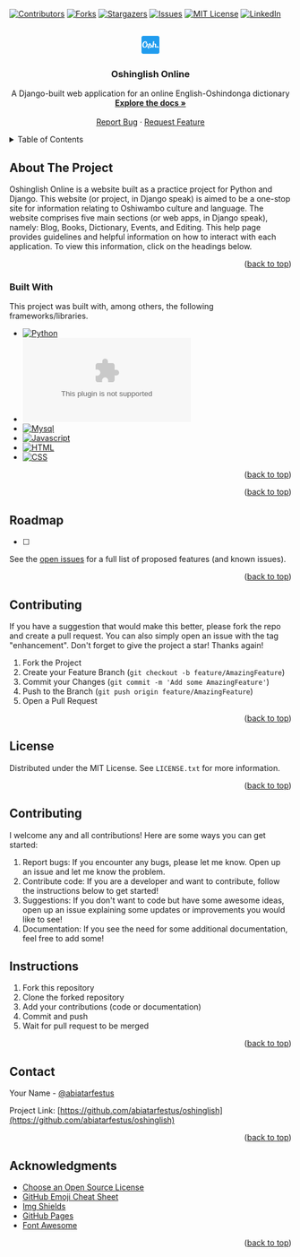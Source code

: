<!-- Improved compatibility of back to top link: See: https://github.com/othneildrew/Best-README-Template/pull/73 -->
<a name="readme-top"></a>

[![Contributors][contributors-shield]][contributors-url]
[![Forks][forks-shield]][forks-url]
[![Stargazers][stars-shield]][stars-url]
[![Issues][issues-shield]][issues-url]
[![MIT License][license-shield]][license-url]
[![LinkedIn][linkedin-shield]][linkedin-url]



<!-- PROJECT LOGO -->
<br />
<div align="center">
  <a href="https://github.com/abiatarfestus/oshinglish">
    <img src="onestop/static/images/favicon-32x32.png" alt="Logo" width="32" height="32">
  </a>

  <h3 align="center">Oshinglish Online</h3>

  <p align="center">
    A Django-built web application for an online English-Oshindonga dictionary
    <br />
    <a href="https://github.com/abiatarfestus/oshinglish"><strong>Explore the docs »</strong></a>
    <br />
    <br />
    <a href="https://github.com/abiatarfestus/oshinglish/issues">Report Bug</a>
    ·
    <a href="https://github.com/abiatarfestus/oshinglish/issues">Request Feature</a>
  </p>
</div>



<!-- TABLE OF CONTENTS -->
<details>
  <summary>Table of Contents</summary>
  <ol>
    <li>
      <a href="#about-the-project">About The Project</a>
      <ul>
        <li><a href="#built-with">Built With</a></li>
      </ul>
    </li>
    <li>
      <a href="#getting-started">Getting Started</a>
      <ul>
        <li><a href="#prerequisites">Prerequisites</a></li>
        <li><a href="#installation">Installation</a></li>
      </ul>
    </li>
    <li><a href="#usage">Usage</a></li>
    <li><a href="#roadmap">Roadmap</a></li>
    <li><a href="#contributing">Contributing</a></li>
    <li><a href="#license">License</a></li>
    <li><a href="#contact">Contact</a></li>
    <li><a href="#acknowledgments">Acknowledgments</a></li>
  </ol>
</details>



<!-- ABOUT THE PROJECT -->
## About The Project

<!-- [![Product Name Screen Shot][product-screenshot]](https://example.com) -->

Oshinglish Online is a website built as a practice project for Python and Django. This website (or project, in Django speak) is aimed to be a one-stop site for information relating to Oshiwambo culture and language. The website comprises five main sections (or web apps, in Django speak), namely: Blog, Books, Dictionary, Events, and Editing. This help page provides guidelines and helpful information on how to interact with each application. To view this information, click on the headings below.
<p align="right">(<a href="#readme-top">back to top</a>)</p>



### Built With

This project was built with, among others, the following frameworks/libraries.

* [![Python][Python]][Python-url]
* [![Django][Django]][Django-url]
* [![Mysql][Mysql]][Mysql-url]
* [![Javascript][Javascript]][Javascript-url]
* [![HTML][HTML]][HTML-url]
* [![CSS][CSS]][CSS-url]

<p align="right">(<a href="#readme-top">back to top</a>)</p>



<!-- GETTING STARTED -->
<!-- ## Getting Started

To get this project up and running on your local machine follow these steps.

### Prerequisites

* Pipenv
  ```sh
  pip install pipenv --user
  ```

### Installation

1. Clone the repo
   ```sh
   git clone https://github.com/abiatarfestus/oshinglish.git
   ```
3. Install dependencies
   ```sh
   pipenv install
   ```
4. Lauch project
   ```sh
   pipenv shell
   python -m quote_invoice
   ```


<p align="right">(<a href="#readme-top">back to top</a>)</p> -->



<!-- USAGE EXAMPLES -->
<!-- ## Usage

Use this space to show useful examples of how a project can be used. Additional screenshots, code examples and demos work well in this space. You may also link to more resources.

_For more examples, please refer to the [Documentation](https://github.com/abiatarfestus/oshinglish/blob/master/Help.pdf)_ -->

<p align="right">(<a href="#readme-top">back to top</a>)</p>



<!-- ROADMAP -->
## Roadmap

- [ ] 

See the [open issues](https://github.com/abiatarfestus/oshinglish/issues) for a full list of proposed features (and known issues).

<p align="right">(<a href="#readme-top">back to top</a>)</p>



<!-- CONTRIBUTING -->
## Contributing

If you have a suggestion that would make this better, please fork the repo and create a pull request. You can also simply open an issue with the tag "enhancement".
Don't forget to give the project a star! Thanks again!

1. Fork the Project
2. Create your Feature Branch (`git checkout -b feature/AmazingFeature`)
3. Commit your Changes (`git commit -m 'Add some AmazingFeature'`)
4. Push to the Branch (`git push origin feature/AmazingFeature`)
5. Open a Pull Request

<p align="right">(<a href="#readme-top">back to top</a>)</p>



<!-- LICENSE -->
## License

Distributed under the MIT License. See `LICENSE.txt` for more information.

<p align="right">(<a href="#readme-top">back to top</a>)</p>

## Contributing
I welcome any and all contributions! Here are some ways you can get started:
1. Report bugs: If you encounter any bugs, please let me know. Open up an issue and let me know the problem.
2. Contribute code: If you are a developer and want to contribute, follow the instructions below to get started!
3. Suggestions: If you don't want to code but have some awesome ideas, open up an issue explaining some updates or improvements you would like to see!
4. Documentation: If you see the need for some additional documentation, feel free to add some!

## Instructions
1. Fork this repository
2. Clone the forked repository
3. Add your contributions (code or documentation)
4. Commit and push
5. Wait for pull request to be merged

<p align="right">(<a href="#readme-top">back to top</a>)</p>

<!-- CONTACT -->
## Contact

Your Name - [@abiatarfestus](https://twitter.com/abiatarfestus)

Project Link: [https://github.com/abiatarfestus/oshinglish](https://github.com/abiatarfestus/oshinglish)

<p align="right">(<a href="#readme-top">back to top</a>)</p>


<!-- ACKNOWLEDGMENTS -->
## Acknowledgments

* [Choose an Open Source License](https://choosealicense.com)
* [GitHub Emoji Cheat Sheet](https://www.webpagefx.com/tools/emoji-cheat-sheet)
* [Img Shields](https://dev.to/envoy_/150-badges-for-github-pnk)
* [GitHub Pages](https://pages.github.com)
* [Font Awesome](https://fontawesome.com)

<p align="right">(<a href="#readme-top">back to top</a>)</p>

<!-- MARKDOWN LINKS & IMAGES -->
<!-- https://www.markdownguide.org/basic-syntax/#reference-style-links -->
[contributors-shield]: https://img.shields.io/github/contributors/abiatarfestus/oshinglish.svg?style=for-the-badge
[contributors-url]: https://github.com/abiatarfestus/oshinglish/contributors
[forks-shield]: https://img.shields.io/github/forks/abiatarfestus/oshinglish.svg?style=for-the-badge
[forks-url]: https://github.com/abiatarfestus/oshinglish/network/members
[stars-shield]: https://img.shields.io/github/stars/abiatarfestus/oshinglish.svg?style=for-the-badge
[stars-url]: https://github.com/abiatarfestus/oshinglish/stargazers
[issues-shield]: https://img.shields.io/github/issues/abiatarfestus/oshinglish.svg?style=for-the-badge
[issues-url]: https://github.com/abiatarfestus/oshinglish/issues
[license-shield]: https://img.shields.io/github/license/abiatarfestus/oshinglish.svg?style=for-the-badge
[license-url]: https://github.com/abiatarfestus/oshinglish/blob/master/LICENSE.txt
[linkedin-shield]: https://img.shields.io/badge/-LinkedIn-black.svg?style=for-the-badge&logo=linkedin&colorB=555
[linkedin-url]: https://www.linkedin.com/in/festus-abiatar-35b33b215/
[product-screenshot]: quote_invoice/assets/screenshot.png
[Python]: https://img.shields.io/badge/Python-14354C?style=for-the-badge&logo=python&logoColor=white
[Python-url]: https://python.org/
[Sqlite]: https://img.shields.io/badge/SQLite-07405E?style=for-the-badge&logo=sqlite&logoColor=white
[Sqlite-url]: https://sqlite.org/
[Mysql]: https://img.shields.io/badge/MySQL-005C84?style=for-the-badge&logo=mysql&logoColor=white
[Mysql-url]: https//mysql.com/
[Django]: https//djangoproject.com
[Django-url]: https://img.shields.io/badge/Django-092E20?style=for-the-badge&logo=django&logoColor=white
[Javascript]: https://javascript.com
[Javascript-url]: https://img.shields.io/badge/JavaScript-F7DF1E?style=for-the-badge&logo=javascript&logoColor=black
[CSS]: https://wschools.com
[CSS-url]: https://img.shields.io/badge/CSS3-1572B6?style=for-the-badge&logo=css3&logoColor=white
[HTML]: https://whatwg.org
[HTML-url]: https://img.shields.io/badge/HTML5-E34F26?style=for-the-badge&logo=html5&logoColor=white
